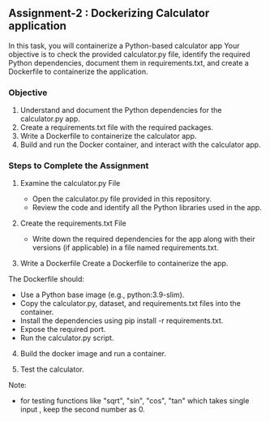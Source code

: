 ## Assignment-2 : Dockerizing Calculator application

In this task, you will containerize a Python-based calculator app Your objective is to check the provided calculator.py file, identify the required Python dependencies, document them in requirements.txt, and create a Dockerfile to containerize the application.

### Objective

1. Understand and document the Python dependencies for the calculator.py app.
2. Create a requirements.txt file with the required packages.
3. Write a Dockerfile to containerize the calculator app.
4. Build and run the Docker container, and interact with the calculator app.

### Steps to Complete the Assignment

1. Examine the calculator.py File
    - Open the calculator.py file provided in this repository.
    - Review the code and identify all the Python libraries used in the app.

2. Create the requirements.txt File
    - Write down the required dependencies for the app along with their versions (if applicable) in a file named requirements.txt.

3. Write a Dockerfile
Create a Dockerfile to containerize the app.

The Dockerfile should:
   - Use a Python base image (e.g., python:3.9-slim).
   - Copy the calculator.py, dataset, and requirements.txt files into the container.
   - Install the dependencies using pip install -r requirements.txt.
   - Expose the required port.
   - Run the calculator.py script.

4. Build the docker image and run a container.

5. Test the calculator.


Note:
  - for testing functions like "sqrt", "sin", "cos", "tan" which takes single input , keep the second number as 0.
